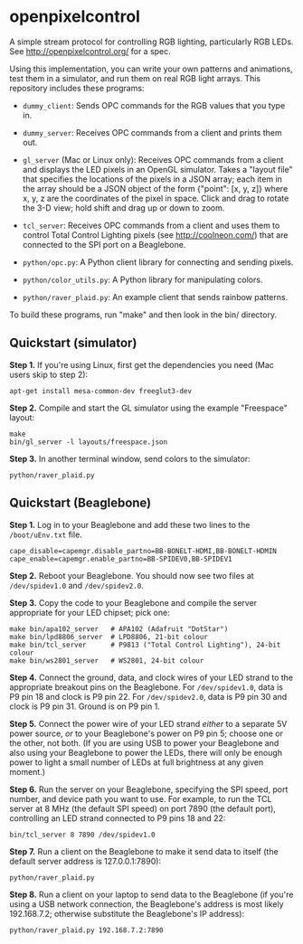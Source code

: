 openpixelcontrol
================

A simple stream protocol for controlling RGB lighting, particularly RGB LEDs.
See http://openpixelcontrol.org/ for a spec.

Using this implementation, you can write your own patterns and animations,
test them in a simulator, and run them on real RGB light arrays.  This
repository includes these programs:

* `dummy_client`: Sends OPC commands for the RGB values that you type in.

* `dummy_server`: Receives OPC commands from a client and prints them out.

* `gl_server` (Mac or Linux only): Receives OPC commands from a client and
  displays the LED pixels in an OpenGL simulator.  Takes a "layout file"
  that specifies the locations of the pixels in a JSON array; each item
  in the array should be a JSON object of the form {"point": [x, y, z]}
  where x, y, z are the coordinates of the pixel in space.  Click and drag
  to rotate the 3-D view; hold shift and drag up or down to zoom.

* `tcl_server`: Receives OPC commands from a client and uses them to
  control Total Control Lighting pixels (see http://coolneon.com/) that
  are connected to the SPI port on a Beaglebone.

* `python/opc.py`: A Python client library for connecting and sending pixels.

* `python/color_utils.py`: A Python library for manipulating colors.

* `python/raver_plaid.py`: An example client that sends rainbow patterns.

To build these programs, run "make" and then look in the bin/ directory.


Quickstart (simulator)
----------------------

**Step 1.** If you're using Linux, first get the dependencies you need
(Mac users skip to step 2):

    apt-get install mesa-common-dev freeglut3-dev

**Step 2.** Compile and start the GL simulator using the example "Freespace" layout:

    make
    bin/gl_server -l layouts/freespace.json

**Step 3.** In another terminal window, send colors to the simulator:

    python/raver_plaid.py


Quickstart (Beaglebone)
-----------------------

**Step 1.** Log in to your Beaglebone and add these two lines to the
`/boot/uEnv.txt` file.

    cape_disable=capemgr.disable_partno=BB-BONELT-HDMI,BB-BONELT-HDMIN
    cape_enable=capemgr.enable_partno=BB-SPIDEV0,BB-SPIDEV1

**Step 2.** Reboot your Beaglebone.  You should now see two files at
`/dev/spidev1.0` and `/dev/spidev2.0`.

**Step 3.** Copy the code to your Beaglebone and compile the server
appropriate for your LED chipset; pick one:

    make bin/apa102_server   # APA102 (Adafruit "DotStar")
    make bin/lpd8806_server  # LPD8806, 21-bit colour
    make bin/tcl_server      # P9813 ("Total Control Lighting"), 24-bit colour
    make bin/ws2801_server   # WS2801, 24-bit colour

**Step 4.** Connect the ground, data, and clock wires of your LED strand
to the appropriate breakout pins on the Beaglebone.  For `/dev/spidev1.0`,
data is P9 pin 18 and clock is P9 pin 22.  For `/dev/spidev2.0`, data
is P9 pin 30 and clock is P9 pin 31.  Ground is on P9 pin 1.

**Step 5.** Connect the power wire of your LED strand _either_ to a
separate 5V power source, _or_ to your Beaglebone's power on P9 pin 5;
choose one or the other, not both.  (If you are using USB to power your
Beaglebone and also using your Beaglebone to power the LEDs, there will
only be enough power to light a small number of LEDs at full brightness
at any given moment.)

**Step 6.** Run the server on your Beaglebone, specifying the SPI speed,
port number, and device path you want to use.  For example, to run the
TCL server at 8 MHz (the default SPI speed) on port 7890 (the default
port), controlling an LED strand connected to P9 pins 18 and 22:

    bin/tcl_server 8 7890 /dev/spidev1.0

**Step 7.** Run a client on the Beaglebone to make it send data to itself
(the default server address is 127.0.0.1:7890):

    python/raver_plaid.py

**Step 8.** Run a client on your laptop to send data to the Beaglebone
(if you're using a USB network connection, the Beaglebone's address
is most likely 192.168.7.2; otherwise substitute the Beaglebone's
IP address):

    python/raver_plaid.py 192.168.7.2:7890

